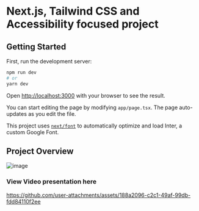 # Next.js, Tailwind CSS and Accessibility focused project

## Getting Started

First, run the development server:

```bash
npm run dev
# or
yarn dev

```

Open [http://localhost:3000](http://localhost:3000) with your browser to see the result.

You can start editing the page by modifying `app/page.tsx`. The page auto-updates as you edit the file.

This project uses [`next/font`](https://nextjs.org/docs/basic-features/font-optimization) to automatically optimize and load Inter, a custom Google Font.

## Project Overview

![image](https://github.com/user-attachments/assets/a62480c1-d3ac-4359-b6e5-955f8cf03e1f)




### View Video presentation here

https://github.com/user-attachments/assets/188a2096-c2c1-49af-99db-fdd84110f2ee



